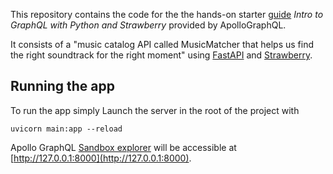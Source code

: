 This repository contains the code for the the hands-on starter [guide](https://www.apollographql.com/tutorials/intro-strawberry) *Intro to GraphQL with Python and Strawberry* provided by ApolloGraphQL.

It consists of a "music catalog API called MusicMatcher that helps us find the right soundtrack for the right moment" using [FastAPI](https://fastapi.tiangolo.com) and [Strawberry](https://strawberry.rocks).


## Running the app

To run the app simply Launch the server in the root of the project with
```shell
uvicorn main:app --reload
```
Apollo GraphQL [Sandbox explorer](https://studio.apollographql.com/sandbox/explorer) will be accessible at [http://127.0.0.1:8000](http://127.0.0.1:8000).
